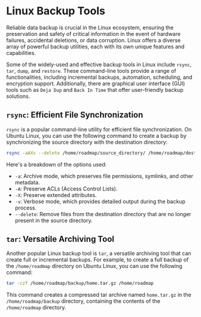 # Linux Backup Tools

Reliable data backup is crucial in the Linux ecosystem, ensuring the preservation and safety of critical information in the event of hardware failures, accidental deletions, or data corruption. Linux offers a diverse array of powerful backup utilities, each with its own unique features and capabilities.

Some of the widely-used and effective backup tools in Linux include `rsync`, `tar`, `dump`, and `restore`. These command-line tools provide a range of functionalities, including incremental backups, automation, scheduling, and encryption support. Additionally, there are graphical user interface (GUI) tools such as `Deja Dup` and `Back In Time` that offer user-friendly backup solutions.

## `rsync`: Efficient File Synchronization

`rsync` is a popular command-line utility for efficient file synchronization. On Ubuntu Linux, you can use the following command to create a backup by synchronizing the source directory with the destination directory:

```bash
rsync -aAXv --delete /home/roadmap/source_directory/ /home/roadmap/destination_directory
```

Here's a breakdown of the options used:

- `-a`: Archive mode, which preserves file permissions, symlinks, and other metadata.
- `-A`: Preserve ACLs (Access Control Lists).
- `-X`: Preserve extended attributes.
- `-v`: Verbose mode, which provides detailed output during the backup process.
- `--delete`: Remove files from the destination directory that are no longer present in the source directory.

## `tar`: Versatile Archiving Tool

Another popular Linux backup tool is `tar`, a versatile archiving tool that can create full or incremental backups. For example, to create a full backup of the `/home/roadmap` directory on Ubuntu Linux, you can use the following command:

```bash
tar -czf /home/roadmap/backup/home.tar.gz /home/roadmap
```

This command creates a compressed tar archive named `home.tar.gz` in the `/home/roadmap/backup` directory, containing the contents of the `/home/roadmap` directory.
